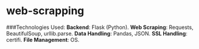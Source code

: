 # web-scrapping
###Technologies Used:
**Backend**: Flask (Python).
**Web Scraping**: Requests, BeautifulSoup, urllib.parse.
**Data Handling**: Pandas, JSON.
**SSL Handling**: certifi.
**File Management**: OS.
